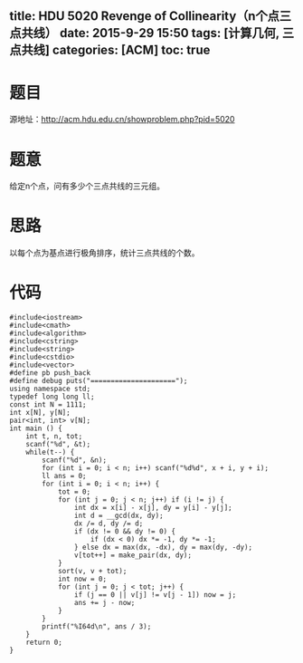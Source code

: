 title: HDU 5020 Revenge of Collinearity（n个点三点共线）
date: 2015-9-29 15:50
tags: [计算几何, 三点共线]
categories: [ACM]
toc: true
---
# 题目	
源地址：http://acm.hdu.edu.cn/showproblem.php?pid=5020

# 题意
给定n个点，问有多少个三点共线的三元组。

# 思路
以每个点为基点进行极角排序，统计三点共线的个数。
<!--more-->

# 代码
```
#include<iostream>
#include<cmath>
#include<algorithm>
#include<cstring>
#include<string>
#include<cstdio>
#include<vector>
#define pb push_back
#define debug puts("=====================");
using namespace std;
typedef long long ll;
const int N = 1111;
int x[N], y[N];
pair<int, int> v[N];
int main () {
    int t, n, tot;
    scanf("%d", &t);
    while(t--) {
        scanf("%d", &n);
        for (int i = 0; i < n; i++) scanf("%d%d", x + i, y + i);
        ll ans = 0;
        for (int i = 0; i < n; i++) {
            tot = 0;
            for (int j = 0; j < n; j++) if (i != j) {
                int dx = x[i] - x[j], dy = y[i] - y[j];
                int d = __gcd(dx, dy);
                dx /= d, dy /= d;
                if (dx != 0 && dy != 0) {
                    if (dx < 0) dx *= -1, dy *= -1;
                } else dx = max(dx, -dx), dy = max(dy, -dy);
                v[tot++] = make_pair(dx, dy);
            }
            sort(v, v + tot);
            int now = 0;
            for (int j = 0; j < tot; j++) {
                if (j == 0 || v[j] != v[j - 1]) now = j;
                ans += j - now;
            }
        }
        printf("%I64d\n", ans / 3);
    }
    return 0;
}
```
